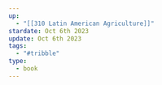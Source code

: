 ```yaml
---
up:
  - "[[310 Latin American Agriculture]]"
stardate: Oct 6th 2023
update: Oct 6th 2023
tags:
  - "#tribble"
type:
  - book
---
```

